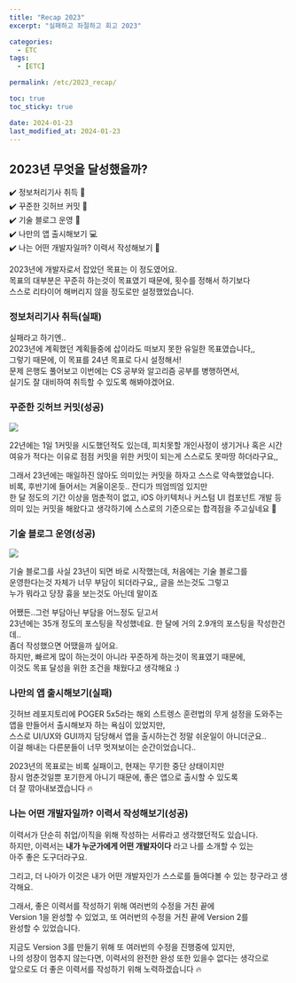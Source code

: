 ```yaml
---
title: "Recap 2023"
excerpt: "실패하고 좌절하고 회고 2023"

categories:
  - ETC
tags:
  - [ETC]

permalink: /etc/2023_recap/

toc: true
toc_sticky: true

date: 2024-01-23
last_modified_at: 2024-01-23
---
```


## 2023년 무엇을 달성했을까?

✔️ 정보처리기사 취득 📑   
✔️ 꾸준한 깃허브 커밋 🍏  
✔️ 기술 블로그 운영 👷  
✔️ 나만의 앱 출시해보기 💻  
✔️ 나는 어떤 개발자일까? 이력서 작성해보기 📝  

2023년에 개발자로서 잡았던 목표는 이 정도였어요.  
목표의 대부분은 꾸준히 하는것이 목표였기 때문에, 횟수를 정해서 하기보다   
스스로 리타이어 해버리지 않을 정도로만 설정했었습니다.  

### 정보처리기사 취득(실패)

실패라고 하기엔..  
2023년에 계획했던 계획들중에 삽이라도 떠보지 못한 유일한 목표였습니다,,  
그렇기 때문에, 이 목표를 24년 목표로 다시 설정해서!  
문제 은행도 풀어보고 이번에는 CS 공부와 알고리즘 공부를 병행하면서,  
실기도 잘 대비하여 취득할 수 있도록 해봐야겠어요.  

### 꾸준한 깃허브 커밋(성공)

![](https://velog.velcdn.com/images/textobey/post/bd24d29a-870b-4daf-a10a-757ee8b3c287/image.png)

22년에는 1일 1커밋을 시도했던적도 있는데, 피치못할 개인사정이 생기거나 혹은 시간 여유가 적다는 이유로 점점 커밋을 위한 커밋이 되는게 스스로도 못마땅 하더라구요,,

그래서 23년에는 매일하진 않아도 의미있는 커밋을 하자고 스스로 약속했었습니다.  
비록, 후반기에 들어서는 겨울이온듯.. 잔디가 띄엄띄엄 있지만    
한 달 정도의 기간 이상을 멈춘적이 없고, iOS 아키텍처나 커스텀 UI 컴포넌트 개발 등  
의미 있는 커밋을 해왔다고 생각하기에 스스로의 기준으로는 합격점을 주고싶네요 🥲  


### 기술 블로그 운영(성공)

![](https://velog.velcdn.com/images/textobey/post/a25b5979-85d5-4f76-80ba-485f793dc75a/image.png)

기술 블로그를 사실 23년이 되면 바로 시작했는데, 처음에는 기술 블로그를  
운영한다는것 자체가 너무 부담이 되더라구요,, 글을 쓰는것도 그렇고  
누가 뭐라고 당장 흉을 보는것도 아닌데 말이죠  

어쨌든..그런 부담아닌 부담을 어느정도 딛고서  
23년에는 35개 정도의 포스팅을 작성했네요. 한 달에 거의 2.9개의 포스팅을 작성한건데..  
좀더 작성했으면 어땠을까 싶어요.  
하지만, 빠르게 많이 하는것이 아니라 꾸준하게 하는것이 목표였기 때문에,  
이것도 목표 달성을 위한 조건을 채웠다고 생각해요 :)  


### 나만의 앱 출시해보기(실패)

깃허브 레포지토리에 POGER 5x5라는 해외 스트렝스 훈련법의 무게 설정을 도와주는  
앱을 만들어서 출시해보자 하는 욕심이 있었지만,  
스스로 UI/UX와 GUI까지 담당해서 앱을 출시하는건 정말 쉬운일이 아니더군요..  
이걸 해내는 다른분들이 너무 멋져보이는 순간이었습니다..  

2023년의 목표로는 비록 실패이고, 현재는 무기한 중단 상태이지만  
잠시 멈춘것일뿐 포기한게 아니기 때문에, 좋은 앱으로 출시할 수 있도록  
더 잘 깎아내보겠습니다 🔥  

### 나는 어떤 개발자일까? 이력서 작성해보기(성공)

이력서가 단순히 취업/이직을 위해 작성하는 서류라고 생각했던적도 있습니다.  
하지만, 이력서는 **내가 누군가에게 어떤 개발자이다** 라고 나를 소개할 수 있는  
아주 좋은 도구더라구요.  

그리고, 더 나아가 이것은 내가 어떤 개발자인가 스스로를 들여다볼 수 있는 창구라고 생각해요.  

그래서, 좋은 이력서를 작성하기 위해 여러번의 수정을 거친 끝에  
Version 1을 완성할 수 있었고, 또 여러번의 수정을 거친 끝에 Version 2를  
완성할 수 있었습니다.  

지금도 Version 3를 만들기 위해 또 여러번의 수정을 진행중에 있지만,  
나의 성장이 멈추지 않는다면, 이력서의 완전한 완성 또한 있을수 없다는 생각으로  
앞으로도 더 좋은 이력서를 작성하기 위해 노력하겠습니다 🔥  
